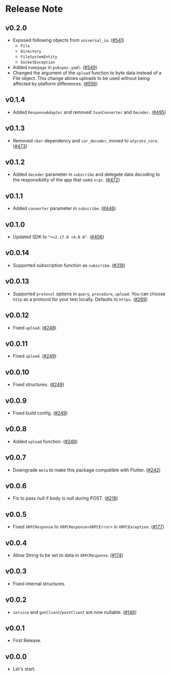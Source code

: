 # Release Note

## v0.2.0

- Exposed following objects from `universal_io`. ([#541](https://github.com/myConsciousness/atproto.dart/issues/541))
  - `File`
  - `Directory`
  - `FileSystemEntity`
  - `SocketException`
- Added `homepage` in `pubspec.yaml`. ([#549](https://github.com/myConsciousness/atproto.dart/issues/549))
- Changed the argument of the `upload` function to byte data instead of a File object. This change allows uploads to be used without being affected by platform differences. ([#556](https://github.com/myConsciousness/atproto.dart/issues/556))

## v0.1.4

- Added `ResponseAdaptor` and removed `JsonConverter` and `Decoder`. ([#495](https://github.com/myConsciousness/atproto.dart/issues/495))

## v0.1.3

- Removed `cbor` dependency and `car_decoder`, moved to `atproto_core`. ([#473](https://github.com/myConsciousness/atproto.dart/issues/473))

## v0.1.2

- Added `decoder` parameter in `subscribe` and delegate data decoding to the responsibility of the app that uses `xrpc`. ([#472](https://github.com/myConsciousness/atproto.dart/issues/472))

## v0.1.1

- Added `converter` parameter in `subscribe`. ([#446](https://github.com/myConsciousness/atproto.dart/issues/446))

## v0.1.0

- Updated SDK to `">=2.17.0 <4.0.0"`. ([#406](https://github.com/myConsciousness/atproto.dart/issues/406))

## v0.0.14

- Supported subscription function as `subscribe`. ([#318](https://github.com/myConsciousness/atproto.dart/issues/318))

## v0.0.13

- Supported `protocol` options in `query`, `procedure`, `upload`. You can choose `http` as a protocol for your test locally. Defaults to `https`. ([#269](https://github.com/myConsciousness/atproto.dart/issues/269))

## v0.0.12

- Fixed `upload`. ([#249](https://github.com/myConsciousness/atproto.dart/issues/249))

## v0.0.11

- Fixed `upload`. ([#249](https://github.com/myConsciousness/atproto.dart/issues/249))

## v0.0.10

- Fixed structures. ([#249](https://github.com/myConsciousness/atproto.dart/issues/249))

## v0.0.9

- Fixed build config. ([#249](https://github.com/myConsciousness/atproto.dart/issues/249))

## v0.0.8

- Added `upload` function. ([#249](https://github.com/myConsciousness/atproto.dart/issues/249))

## v0.0.7

- Downgrade `meta` to make this package compatible with Flutter. ([#242](https://github.com/myConsciousness/atproto.dart/issues/242))

## v0.0.6

- Fix to pass null if body is null during POST. ([#218](https://github.com/myConsciousness/atproto.dart/issues/218))

## v0.0.5

- Fixed `XRPCResponse` to `XRPCResponse<XRPCError>` in `XRPCException`. ([#177](https://github.com/myConsciousness/atproto.dart/issues/177))

## v0.0.4

- Allow String to be set to data in `XRPCResponse`. ([#174](https://github.com/myConsciousness/atproto.dart/issues/174))

## v0.0.3

- Fixed internal structures.

## v0.0.2

- `service` and `getClient`/`postClient` are now nullable. ([#146](https://github.com/myConsciousness/atproto.dart/issues/146))

## v0.0.1

- First Release.

## v0.0.0

- Let's start.
